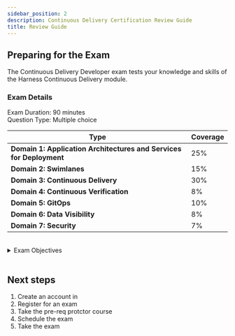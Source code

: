 ```yaml
---
sidebar_position: 2
description: Continuous Delivery Certification Review Guide
title: Review Guide
---
```


## Preparing for the Exam

The Continuous Delivery Developer exam tests your knowledge and skills of the Harness Continuous Delivery module.  

### Exam Details

Exam Duration: 90 minutes <br/>
Question Type: Multiple choice

| Type                                | Coverage         |
| ----------------------------------- | --------------- |
| **Domain 1: Application Architectures and Services for Deployment** | 25% |
| **Domain 2: Swimlanes** | 15% |
| **Domain 3: Continuous Delivery**   | 30% |
| **Domain 4: Continuous Verification**  | 8% |
| **Domain 5: GitOps**  | 10% |
| **Domain 6: Data Visibility**  | 8% |
| **Domain 7: Security**  | 7%|

<br />

<details>
<summary>Exam Objectives</summary>

The following is a detailed list of exam objectives:

| #     | Objectives                                                                                |
| ----- | ----------------------------------------------------------------------------------------- |
| **1** | **Application Architectures and Services for Deploymente**|
| 1.1   | Define a deployment and what makes it continuous       |                                 
|1.2 |Explain application architectures|
|1.3 |Identify artifacts and manifests needed for a deployment|
|1.4 |Describe Kubernetes manifests (flat file, helm, etc.)|
|1.5 |Describe the services needed for an application|
|1.6 |Configure overrides for service variables (secrets, non-secrets)|
|1.7 |Describe artifact sources|
|1.8 |Configure artifact sources|
|1.9 |Configure service tagging|
|1.10 |Describe manifest overrides|
|1.11 |Configure manifest overrides|
|1.12 |Identify basic deployments (add examples for each app architecture type)|
|1.13 |Identify rolling deployments|
|1.14 |Identify canary deployments|
|1.15 |Identify blue/green deployments|
|**2**| **Swimlanes**|
|2.1| For a Kubernetes deployment, specify environments needed for my application or service - types (Prod, Non-prod)|
|2.2| For a Kubernetes deployment, configure environments needed for my application or service|
|2.3| For a Kubernetes deployment, describe infrastructure definitions for an environment|
|2.4| For a Kubernetes deployment, configure infrastructure definitions for an environment|
|2.5| For a Kubernetes deployment, configure overrides for an environment|
|2.6| Describe tagging, labeling, and identifiers (what is it used for, different types - resource identification, Business Intelligence, infra assignments, examples - Kubernetes, AWS|
|2.7| Configure rolling deployments for each application type (monolith, serverless, container-based)|
|2.8| Configure canary deployments for each application type (monolith, serverless, container-based)|
|2.9|Configure blue/green deployments for each application type (monolith, serverless, container-based)|
|**3**| **Continuous Delivery**|
|3.1| Automate deployments in your environment|
|3.2 |Identify pre-deployment steps per environment|
|3.2.1 |Create a git trigger|
|3.2.2|Create a webhook|
|3.2.3 |Create a manual trigger|
|3.2.4| Create a CI outcome trigger (artifact)|
|3.3 |Describe Policy as Code|
|3.4 |Configure Policy as Code|
|3.5 |Describe ticketing and documentation|
|3.6 |Describe the fetching process (artifacts, manifests, environment-specific requirements, configuration management)|
|3.7 |Configure fetching (artifacts, manifests, environment-specific requirements, config mgmt)|
|3.8 |Describe an approval process for my deployment|
|3.9| Set up an approval process for my deployment|
|3.10| Define failure strategies|
|3.11 |Configure failure strategies|
|3.12 |Configure Barriers|
|3.13 |Describe Conditional Execution|
|3.14 |Configure Conditional Execution|
|3.15 |Describe Step Library - Shell Script/run step|
|**4**| **Continuous Verification**|
|4.1 |Identify deployment verification types|
|4.2 |Describe verification through deployment logs|
|4.3| Identify deployment health checks|
|4.4 |Monitor server health during a deployment|
|4.5 |Monitor execution checks during a deployment|
|**5**| GitOps|
|5.1 |Explain the principles of GitOps|
|5.2 |Describe common use cases for using GitOps|
|5.3| Describe the benefits of using GitOps|
|5.4| Install the GitOps agent|
|5.5 |Connect your Kubernetes cluster and application repository to Harness to start deployments|
|5.6 |Set up an application in Harness using GitOps|
|**6**| **Data Visibility**|
|6.1| Describe dashboards|
|6.2 |Configure notifications and alerts|
|6.3 |Configure tagging and labeling (governance, reporting)|
|6.4 |Configure tagging and labeling (governance, reporting)|
|**7**| Security|
|7.1 |Describe two-factor authentication (2FA)|
|7.2 |Describe RBAC (Role-Based Access Control) - Built-in Roles|

</details>

<br />

## Next steps

1. Create an account in 
2. Register for an exam 
3. Take the pre-req protctor course
4. Schedule the exam
5. Take the exam
